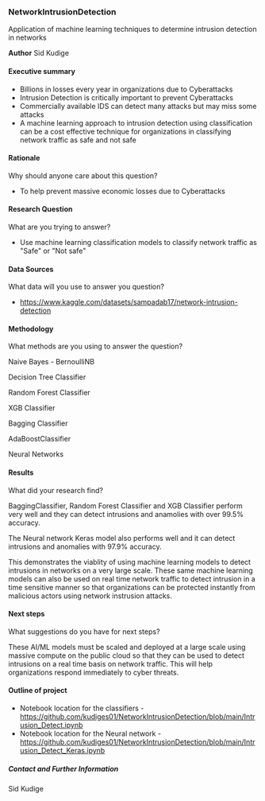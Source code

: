 ### NetworkIntrusionDetection
Application of machine learning techniques to determine intrusion detection in networks

**Author**
Sid Kudige

#### Executive summary

- Billions in losses every year in organizations due to Cyberattacks
- Intrusion Detection is critically important to prevent Cyberattacks
- Commercially available IDS can detect many attacks but may miss some attacks 
- A machine learning approach to intrusion detection using classification can be a cost effective technique for organizations in classifying network traffic as safe and not safe

#### Rationale
Why should anyone care about this question?

- To help prevent massive economic losses due to Cyberattacks

#### Research Question
What are you trying to answer?

- Use machine learning classification models to classify network traffic as "Safe" or "Not safe"

#### Data Sources
What data will you use to answer you question?

- https://www.kaggle.com/datasets/sampadab17/network-intrusion-detection

#### Methodology
What methods are you using to answer the question?

   Naive Bayes - BernoulliNB
   
   Decision Tree Classifier
   
   Random Forest Classifier
   
   XGB Classifier
   
   Bagging Classifier
   
   AdaBoostClassifier

   Neural Networks

#### Results
What did your research find?

BaggingClassifier, Random Forest Classifier and XGB Classifier perform very well and they can detect intrusions and anamolies with over 99.5% accuracy.

The Neural network Keras model also performs well and it can detect intrusions and anomalies with 97.9% accuracy. 

This demonstrates the viablity of using machine learning models to detect intrusions in networks on a very large scale. These same machine learning models can also be used on real time network traffic to detect intrusion in a time sensitive manner so that organizations can be protected instantly from malicious actors using network instrusion attacks.

#### Next steps
What suggestions do you have for next steps?

These AI/ML models must be scaled and deployed at a large scale using massive compute on the public cloud so that they can be used to detect intrusions on a real time basis on network traffic. This will help organizations respond immediately to cyber threats.

#### Outline of project

- Notebook location for the classifiers - https://github.com/kudiges01/NetworkIntrusionDetection/blob/main/Intrusion_Detect.ipynb
- Notebook location for the Neural network - https://github.com/kudiges01/NetworkIntrusionDetection/blob/main/Intrusion_Detect_Keras.ipynb

##### Contact and Further Information
Sid Kudige 
